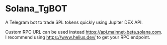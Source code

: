 # Solana_TgBOT
A Telegram bot to trade SPL tokens quickly using Jupiter DEX API.


Custom RPC URL can be used instead https://api.mainnet-beta.solana.com.
I recommend using https://www.helius.dev/ to get your RPC endpoint.

